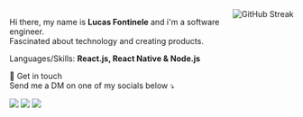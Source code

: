 <a href="https://git.io/streak-stats">
  <img align="right" src="https://github-readme-streak-stats.herokuapp.com?user=lucasfontinele&theme=algolia&hide_border=true&locale=en_US&date_format=j%20M%5B%20Y%5D" alt="GitHub Streak" />
</a>

<p>
  Hi there, my name is <strong>Lucas Fontinele</strong> and i'm a software engineer.<br>
  Fascinated about technology and creating products.
</p>

<p align="left">
  Languages/Skills: <strong>React.js, React Native & Node.js</strong>
</p>

<p align="left">
💌  Get in touch<br>
  Send me a DM on one of my socials below ⤵️
</p>

<p align="left">
  <a href="mailto:contato@fontinele.dev" alt="Gmail">
  <img src="https://img.shields.io/badge/-contato@fontinele.dev-e34c41?style=flat-        square&labelColor=e34c41&logo=gmail&logoColor=white&link=contato@fontinele.dev" /></a>
  
<a href="https://www.linkedin.com/in/lucasfontinele" alt="Linkedin">
  <img src="https://img.shields.io/badge/-Lucas%20Fontinele-blue?style=flat-  square&logo=Linkedin&logoColor=white&link=https://www.linkedin.com/in/lucasfontinele" /></a>
  
<a href="https://twitter.com/frontnele" alt="Twitter">
  <img src="https://img.shields.io/badge/-Lucas Fontinele-1ca0f1?style=flat-square&labelColor=1ca0f1&logo=twitter&logoColor=white&link=https://twitter.com/frontnele" /></a>
</p>
